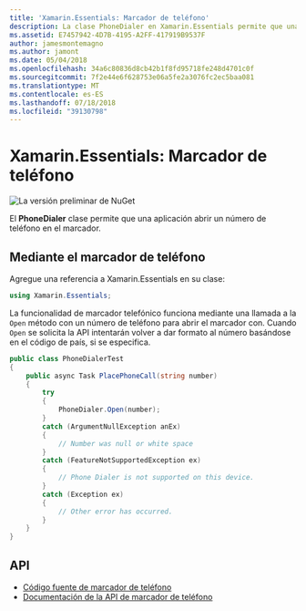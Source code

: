 ```yaml
---
title: 'Xamarin.Essentials: Marcador de teléfono'
description: La clase PhoneDialer en Xamarin.Essentials permite que una aplicación abrir un número de teléfono en el marcador
ms.assetid: E7457942-4D7B-4195-A2FF-417919B9537F
author: jamesmontemagno
ms.author: jamont
ms.date: 05/04/2018
ms.openlocfilehash: 34a6c80836d8cb42b1f8fd95718fe248d4701c0f
ms.sourcegitcommit: 7f2e44e6f628753e06a5fe2a3076fc2ec5baa081
ms.translationtype: MT
ms.contentlocale: es-ES
ms.lasthandoff: 07/18/2018
ms.locfileid: "39130798"
---
```

# <a name="xamarinessentials-phone-dialer"></a>Xamarin.Essentials: Marcador de teléfono

![La versión preliminar de NuGet](~/media/shared/pre-release.png)

El **PhoneDialer** clase permite que una aplicación abrir un número de teléfono en el marcador.

## <a name="using-phone-dialer"></a>Mediante el marcador de teléfono

Agregue una referencia a Xamarin.Essentials en su clase:

```csharp
using Xamarin.Essentials;
```

La funcionalidad de marcador telefónico funciona mediante una llamada a la `Open` método con un número de teléfono para abrir el marcador con. Cuando `Open` se solicita la API intentarán volver a dar formato al número basándose en el código de país, si se especifica.

```csharp
public class PhoneDialerTest
{
    public async Task PlacePhoneCall(string number)
    {
        try
        {
            PhoneDialer.Open(number);
        }
        catch (ArgumentNullException anEx)
        {
            // Number was null or white space
        }
        catch (FeatureNotSupportedException ex)
        {
            // Phone Dialer is not supported on this device.
        }
        catch (Exception ex)
        {
            // Other error has occurred.
        }
    }
}
```

## <a name="api"></a>API

- [Código fuente de marcador de teléfono](https://github.com/xamarin/Essentials/tree/master/Xamarin.Essentials/PhoneDialer)
- [Documentación de la API de marcador de teléfono](xref:Xamarin.Essentials.PhoneDialer)
